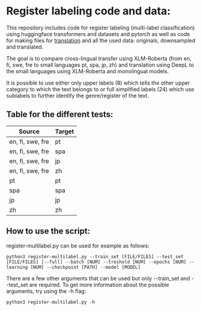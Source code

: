 # Register labeling code and data: 


This repository includes code for register labeling (multi-label classification) using huggingface transformers and datasets and pytorch as well as code for making files for [translation](codedump/translation_pipeline/) and all the used data: originals, downsampled and translated.

The goal is to compare cross-lingual transfer using XLM-Roberta (from en, fi, swe, fre to small languages pt, spa, jp, zh) and translation using DeepL to the small languages using XLM-Roberta and monolingual models. 

It is possible to use either only upper labels (8) which tells the other upper category to which the text belongs to or full simplified labels (24) which use sublabels to further identify the genre/register of the text.

## Table for the different tests:

| Source  | Target |
| ------------- | ------------- |
| en, fi, swe, fre  | pt  |
| en, fi, swe, fre  | spa  |
| en, fi, swe, fre  | jp  |
| en, fi, swe, fre  | zh  |
| pt  | pt  |
| spa  | spa  |
| jp  | jp  |
| zh  | zh  |


## How to use the script:
register-multilabel.py can be used for example as follows:

```
python3 register-multilabel.py --train_set [FILE/FILES] --test_set [FILE/FILES] [--full] --batch [NUM] --treshold [NUM] --epochs [NUM] --learning [NUM] --checkpoint [PATH] --model [MODEL] 
```
There are a few other arguments that can be used but only --train_set and --test_set are required. To get more information about the possible arguments, try using the -h flag:

```
python3 register-multilabel.py -h
```